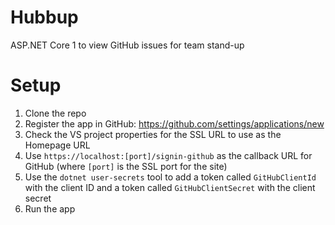 # Hubbup

ASP.NET Core 1 to view GitHub issues for team stand-up

# Setup

1. Clone the repo
2. Register the app in GitHub: https://github.com/settings/applications/new
 1. Check the VS project properties for the SSL URL to use as the Homepage URL
 2. Use `https://localhost:[port]/signin-github` as the callback URL for GitHub (where `[port]` is the SSL port for the site)
3. Use the `dotnet user-secrets` tool to add a token called `GitHubClientId` with the client ID and a token called `GitHubClientSecret` with the client secret
4. Run the app
